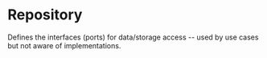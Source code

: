 # Repository

Defines the interfaces (ports) for data/storage access -- used by use cases but not aware of implementations.